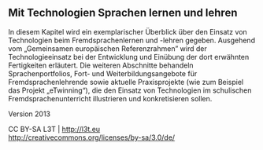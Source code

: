 ## Mit Technologien Sprachen lernen und lehren

In diesem Kapitel wird ein exemplarischer Überblick über den Einsatz von Technologien beim Fremdsprachenlernen und -lehren gegeben. Ausgehend vom „Gemeinsamen europäischen Referenzrahmen” wird der Technologieeinsatz bei der Entwicklung und Einübung der dort erwähnten Fertigkeiten erläutert. Die weiteren Abschnitte behandeln Sprachenportfolios, Fort- und Weiterbildungsangebote für Fremdsprachenlehrende sowie aktuelle Praxisprojekte (wie zum Beispiel das Projekt „eTwinning“), die den Einsatz von Technologien im schulischen Fremdsprachenunterricht illustrieren und konkretisieren sollen.


Version 2013

CC BY-SA L3T | http://l3t.eu  
http://creativecommons.org/licenses/by-sa/3.0/de/
